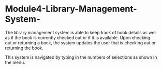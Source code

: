 # Module4-Library-Management-System-

The library management system is able to keep track of book details as well as if the book is currently checked out or if it is available. Upon checking out or returning a book, the system updates the user that is checking out or returning the book. 

This system is navigated by typing in the numbers of selections as shown in the menu.